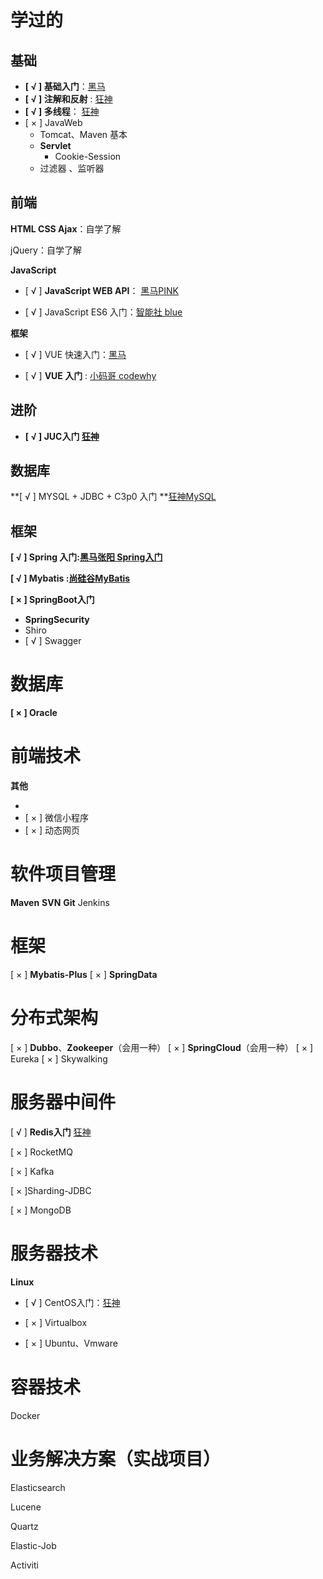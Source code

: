 # 学过的

## 基础

- **[ √  ]  基础入门**：[黑马](https://www.bilibili.com/video/BV18J411W7cE)
- **[ √  ] 注解和反射** : [狂神](https://www.bilibili.com/video/BV1p4411P7V3)
- **[ √  ] 多线程**： [狂神](https://www.bilibili.com/video/BV1V4411p7EF)
- [ × ] JavaWeb
  - Tomcat、Maven 基本
  - **Servlet**
      - Cookie-Session
  - 过滤器 、监听器

## 前端

**HTML CSS Ajax**：自学了解

jQuery：自学了解

**JavaScript**

- [ √  ]  **JavaScript WEB API**： [黑马PINK](https://www.bilibili.com/video/BV167411p7hi)

- [ √  ]  JavaScript ES6 入门：[智能社 blue](https://www.bilibili.com/video/BV1wt411t7hg)

**框架**

- [ √  ] VUE 快速入门：[黑马](https://www.bilibili.com/video/BV12J411m7MG)

- [ √  ] **VUE 入门** : [小码哥 codewhy](https://www.bilibili.com/video/BV15741177Eh)



## **进阶**

- **[ √ ] JUC入门 [狂神](https://www.bilibili.com/video/BV1B7411L7tE)**



## 数据库

**[ √  ] MYSQL + JDBC + C3p0 入门 **[狂神MySQL](https://www.bilibili.com/video/BV1NJ411J79W)



## 框架

**[ √  ] Spring 入门:[黑马张阳 Spring入门](https://www.bilibili.com/video/BV1Sb411s7vP)**

**[ √  ] Mybatis :[尚硅谷MyBatis](https://www.bilibili.com/video/BV1mW411M737)**

**[ × ] SpringBoot入门**

- **SpringSecurity** 
- Shiro
- [ √  ] Swagger

#  数据库

**[ × ] Oracle**



#  前端技术

**其他** 

- 
- [ × ] 微信小程序
- [ × ] 动态网页



#  软件项目管理

 **Maven**
 **SVN**
 **Git**
 Jenkins

#  框架

[ × ] **Mybatis-Plus**
[ × ]  **SpringData**

#  分布式架构

 [ × ] **Dubbo**、**Zookeeper**（会用一种）
 [ × ] **SpringCloud**（会用一种）
 [ × ] Eureka
 [ × ] Skywalking

#  服务器中间件

[ √  ] **Redis入门** [狂神](https://www.bilibili.com/video/BV1S54y1R7SB)

[ × ] RocketMQ

[ × ] Kafka

[ × ]Sharding-JDBC

[ × ] MongoDB

#  服务器技术

 **Linux**
- [ √  ] CentOS入门：[狂神](https://www.bilibili.com/video/BV187411y7hF)

- [ × ] Virtualbox

- [ × ] Ubuntu、Vmware



#  容器技术

Docker

#  业务解决方案（实战项目）

Elasticsearch

Lucene

Quartz

Elastic-Job

Activiti